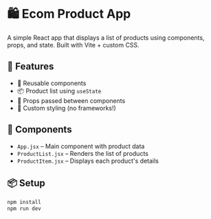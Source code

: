 # 🛍️ Ecom Product App

A simple React app that displays a list of products using components, props, and state. Built with Vite + custom CSS.

## 🚀 Features
- 🧩 Reusable components
- 📦 Product list using `useState`
- 🔁 Props passed between components
- 🎨 Custom styling (no frameworks!)

## 📁 Components
- `App.jsx` – Main component with product data
- `ProductList.jsx` – Renders the list of products
- `ProductItem.jsx` – Displays each product's details

## 📦 Setup
```bash
npm install
npm run dev
